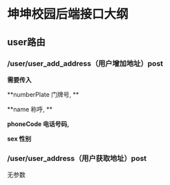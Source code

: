 # 坤坤校园后端接口大纲

## user路由

### /user/user_add_address（用户增加地址）post

**需要传入**

**numberPlate 门牌号, **

**name 称呼, **

**phoneCode 电话号码,**

**sex 性别**



### /user/user_address（用户获取地址）post

无参数



